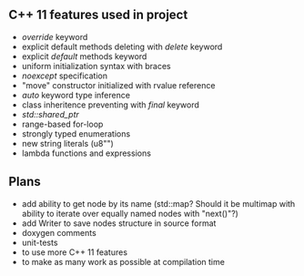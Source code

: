 C++ 11 features used in project
-------------------------------

- _override_ keyword
- explicit default methods deleting with _delete_ keyword
- explicit _default_ methods keyword
- uniform initialization syntax with braces
- _noexcept_ specification
- "move" constructor initialized with rvalue reference
- _auto_ keyword type inference
- class inheritence preventing with _final_ keyword
- _std::shared_ptr_
- range-based for-loop
- strongly typed enumerations
- new string literals (u8"")
- lambda functions and expressions

Plans
-----

- add ability to get node by its name (std::map? Should it be multimap with
ability to iterate over equally named nodes with "next()"?)
- add Writer to save nodes structure in source format
- doxygen comments
- unit-tests
- to use more C++ 11 features
- to make as many work as possible at compilation time
